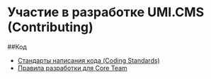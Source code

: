 Участие в разработке UMI.CMS (Contributing)
=============

##Код
- [Стандарты написания кода (Coding Standards)](doc/code/standarts.md)
- [Правила разработки для Core Team](doc/code/core-team.md)

